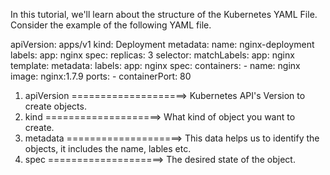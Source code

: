        
In this tutorial, we'll learn about the structure of the Kubernetes YAML File. Consider the example of the following YAML file.
        
apiVersion: apps/v1
kind: Deployment
metadata:
  name: nginx-deployment
  labels:
    app: nginx
spec:
  replicas: 3
  selector:
    matchLabels:
      app: nginx
  template:
    metadata:
      labels:
        app: nginx
    spec:
      containers:
      - name: nginx
        image: nginx:1.7.9
        ports:
        - containerPort: 80  
      

1. apiVersion ====================>  Kubernetes API's Version to create objects.
2. kind       ====================>  What kind of object you want to create.
3. metadata   ====================>  This data helps us to identify the objects, it includes the name, lables etc.
4. spec       ====================>  The desired state of the object.




